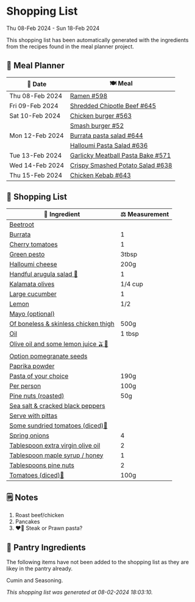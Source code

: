 # Shopping List

Thu 08-Feb 2024 - Sun 18-Feb 2024

This shopping list has been automatically generated with the ingredients from the recipes found in the meal planner project.

## 📅 Meal Planner

|📅 Date| 🍽️ Meal|
|----|----|
|Thu 08-Feb 2024|[Ramen #598](https://github.com/jcallaghan/The-Cookbook/issues/598)|
|Fri 09-Feb 2024|[Shredded Chipotle Beef #645](https://github.com/jcallaghan/The-Cookbook/issues/645)|
|Sat 10-Feb 2024|[Chicken burger #563](https://github.com/jcallaghan/The-Cookbook/issues/563)|
||[Smash burger #52](https://github.com/jcallaghan/The-Cookbook/issues/52)|
|Mon 12-Feb 2024|[Burrata pasta salad #644](https://github.com/jcallaghan/The-Cookbook/issues/644)|
||[Halloumi Pasta Salad #636](https://github.com/jcallaghan/The-Cookbook/issues/636)|
|Tue 13-Feb 2024|[Garlicky Meatball Pasta Bake  #571](https://github.com/jcallaghan/The-Cookbook/issues/571)|
|Wed 14-Feb 2024|[Crispy Smashed Potato Salad #638](https://github.com/jcallaghan/The-Cookbook/issues/638)|
|Thu 15-Feb 2024|[Chicken Kebab #643](https://github.com/jcallaghan/The-Cookbook/issues/643)|

## 🛒 Shopping List

| 🍌 Ingredient| ⚖️ Measurement|
|----------|-----------|
|[Beetroot](https://www.sainsburys.co.uk/gol-ui/SearchResults/Beetroot)||
|[Burrata](https://www.sainsburys.co.uk/gol-ui/SearchResults/Burrata)|1|
|[Cherry tomatoes](https://www.sainsburys.co.uk/gol-ui/SearchResults/Cherry%20tomatoes)|1|
|[Green pesto](https://www.sainsburys.co.uk/gol-ui/SearchResults/Green%20pesto)|3tbsp|
|[Halloumi cheese](https://www.sainsburys.co.uk/gol-ui/SearchResults/Halloumi%20cheese)|200g|
|[Handful arugula salad 🥗](https://www.sainsburys.co.uk/gol-ui/SearchResults/Handful%20arugula%20salad%20🥗)|1|
|[Kalamata olives](https://www.sainsburys.co.uk/gol-ui/SearchResults/Kalamata%20olives)|1/4 cup|
|[Large cucumber](https://www.sainsburys.co.uk/gol-ui/SearchResults/Large%20cucumber)|1|
|[Lemon](https://www.sainsburys.co.uk/gol-ui/SearchResults/Lemon)|1/2|
|[Mayo (optional)](https://www.sainsburys.co.uk/gol-ui/SearchResults/Mayo%20(optional))||
|[Of boneless & skinless chicken thigh](https://www.sainsburys.co.uk/gol-ui/SearchResults/Of%20boneless%20&%20skinless%20chicken%20thigh)|500g|
|[Oil](https://www.sainsburys.co.uk/gol-ui/SearchResults/Oil)|1 tbsp|
|[Olive oil and some lemon juice 🫒🍋](https://www.sainsburys.co.uk/gol-ui/SearchResults/Olive%20oil%20and%20some%20lemon%20juice%20🫒🍋)||
|[Option pomegranate seeds](https://www.sainsburys.co.uk/gol-ui/SearchResults/Option%20pomegranate%20seeds)||
|[Paprika powder](https://www.sainsburys.co.uk/gol-ui/SearchResults/Paprika%20powder)||
|[Pasta of your choice](https://www.sainsburys.co.uk/gol-ui/SearchResults/Pasta%20of%20your%20choice)|190g|
|[Per person](https://www.sainsburys.co.uk/gol-ui/SearchResults/Per%20person)|100g|
|[Pine nuts (roasted)](https://www.sainsburys.co.uk/gol-ui/SearchResults/Pine%20nuts%20(roasted))|50g|
|[Sea salt & cracked black peppers](https://www.sainsburys.co.uk/gol-ui/SearchResults/Sea%20salt%20&%20cracked%20black%20peppers)||
|[Serve with pittas](https://www.sainsburys.co.uk/gol-ui/SearchResults/Serve%20with%20pittas)||
|[Some sundried tomatoes (diced)🍅](https://www.sainsburys.co.uk/gol-ui/SearchResults/Some%20sundried%20tomatoes%20(diced)🍅)||
|[Spring onions](https://www.sainsburys.co.uk/gol-ui/SearchResults/Spring%20onions)|4|
|[Tablespoon extra virgin olive oil](https://www.sainsburys.co.uk/gol-ui/SearchResults/Tablespoon%20extra%20virgin%20olive%20oil)|2|
|[Tablespoon maple syrup / honey](https://www.sainsburys.co.uk/gol-ui/SearchResults/Tablespoon%20maple%20syrup%20/%20honey)|1|
|[Tablespoons pine nuts](https://www.sainsburys.co.uk/gol-ui/SearchResults/Tablespoons%20pine%20nuts)|2|
|[Tomatoes (diced)🍅](https://www.sainsburys.co.uk/gol-ui/SearchResults/Tomatoes%20(diced)🍅)|100g|

## 🗒️ Notes

1. Roast beef/chicken
1. Pancakes
1. ❤️‍🔥 Steak or Prawn pasta?

## 🏪 Pantry Ingredients

The following items have not been added to the shopping list as they are likey in the pantry already.

Cumin and Seasoning.


_This shopping list was generated at 08-02-2024 18:03:10._